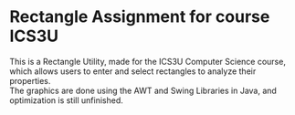 # Rectangle Assignment for course ICS3U
This is a Rectangle Utility, made for the ICS3U Computer Science course, which allows users to enter and select rectangles to analyze their properties. \
The graphics are done using the AWT and Swing Libraries in Java, and optimization is still unfinished.
